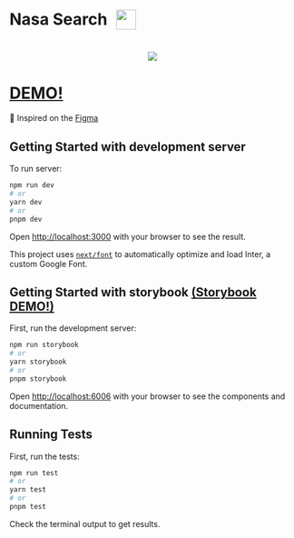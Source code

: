 
<h1 align="center" style="display:flex; gap:16px;">
    <span>Nasa Search</span>
    <img height="35px" width="35px"src="https://github.com/MelisseCabral/nasa-search/assets/9977351/f85c6345-a04c-469a-9403-d610923cdd08"/>
</h1>

<h1 align="center">
    <img src="https://github.com/MelisseCabral/nasa-search/assets/9977351/df1b0108-5d1f-4491-900b-e28f54297f1f"/>
</h1>

# [DEMO!](https://nasa-search-codekeeper.vercel.app) 

🌴 Inspired on the [Figma](https://www.figma.com/community/file/1187809544925739392)


## Getting Started with development server

To run server:

```bash
npm run dev
# or
yarn dev
# or
pnpm dev
```

Open [http://localhost:3000](http://localhost:3000) with your browser to see the result.

This project uses [`next/font`](https://nextjs.org/docs/basic-features/font-optimization) to automatically optimize and load Inter, a custom Google Font.


## Getting Started with storybook [(Storybook DEMO!)](https://nasa-search-codekeeper.vercel.app)

First, run the development server:

```bash
npm run storybook
# or
yarn storybook
# or
pnpm storybook
```

Open [http://localhost:6006](http://localhost:6006) with your browser to see the components and documentation.

## Running Tests 

First, run the tests:

```bash
npm run test
# or
yarn test
# or
pnpm test
```

Check the terminal output to get results.

